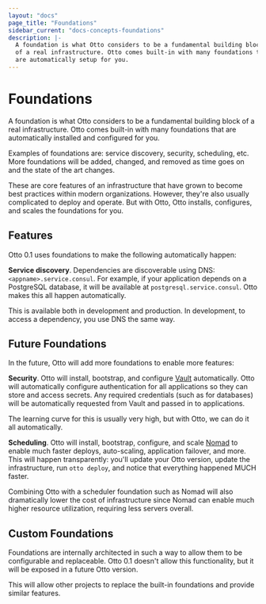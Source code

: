 ```yaml
---
layout: "docs"
page_title: "Foundations"
sidebar_current: "docs-concepts-foundations"
description: |-
  A foundation is what Otto considers to be a fundamental building block
  of a real infrastructure. Otto comes built-in with many foundations that
  are automatically setup for you.
---
```


# Foundations

A foundation is what Otto considers to be a fundamental building block
of a real infrastructure. Otto comes built-in with many foundations that
are automatically installed and configured for you.

Examples of foundations are: service discovery, security, scheduling, etc.
More foundations will be added, changed, and removed as time goes on and
the state of the art changes.

These are core features of an infrastructure that have grown to become
best practices within modern organizations. However, they're also usually
complicated to deploy and operate. But with Otto, Otto installs, configures,
and scales the foundations for you.

## Features

Otto 0.1 uses foundations to make the following automatically happen:

**Service discovery**. Dependencies are discoverable using DNS:
`<appname>.service.consul`. For example, if your application depends on
a PostgreSQL database, it will be available at `postgresql.service.consul`.
Otto makes this all happen automatically.

This is available both in development and production. In development,
to access a dependency, you use DNS the same way.

## Future Foundations

In the future, Otto will add more foundations to enable more features:

**Security**. Otto will install, bootstrap, and configure
[Vault](https://vaultproject.io) automatically. Otto will automatically
configure authentication for all applications so they can store and
access secrets. Any required credentials (such as for databases) will be
automatically requested from Vault and passed in to applications.

The learning curve for this is usually very high, but with Otto, we can
do it all automatically.

**Scheduling**. Otto will install, bootstrap, configure, and scale
[Nomad](https://nomadproject.io) to enable much faster deploys,
auto-scaling, application failover, and more. This will happen transparently:
you'll update your Otto version, update the infrastructure, run
`otto deploy`, and notice that everything happened MUCH faster.

Combining Otto with a scheduler foundation such as Nomad will also
dramatically lower the cost of infrastructure since Nomad can enable
much higher resource utilization, requiring less servers overall.

## Custom Foundations

Foundations are internally architected in such a way to allow them to
be configurable and replaceable. Otto 0.1 doesn't allow this functionality,
but it will be exposed in a future Otto version.

This will allow other projects to replace the built-in foundations and
provide similar features.
